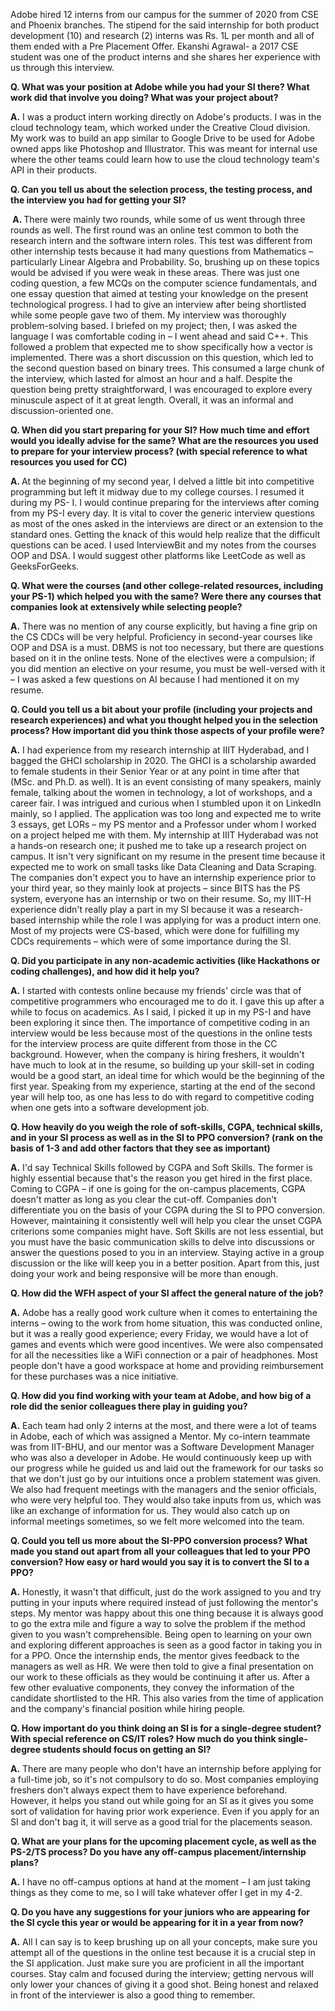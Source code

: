 <p><!-- wp:paragraph --></p>
<p>Adobe hired 12 interns from our campus for the summer of 2020 from CSE and Phoenix branches. The stipend for the said internship for both product development (10) and research (2) interns was Rs. 1L per month and all of them ended with a Pre Placement Offer. Ekanshi Agrawal- a 2017 CSE student was one of the product interns and she shares her experience with us through this interview.&nbsp;</p>
<p><!-- /wp:paragraph --></p>
<p><!-- wp:paragraph --></p>
<p><strong>Q. What was your position at Adobe while you had your SI there? What work did that involve you doing? What was your project about?</strong></p>
<p><!-- /wp:paragraph --></p>
<p><!-- wp:paragraph --></p>
<p><strong>A.</strong> I was a product intern working directly on Adobe's products. I was in the cloud technology team, which worked under the Creative Cloud division. My work was to build an app similar to Google Drive to be used for Adobe owned apps like Photoshop and Illustrator. This was meant for internal use where the other teams could learn how to use the cloud technology team's API in their products.</p>
<p><!-- /wp:paragraph --></p>
<p><!-- wp:paragraph --></p>
<p><strong>Q. Can you tell us about the selection process, the testing process, and the interview you had for getting your SI?</strong></p>
<p><!-- /wp:paragraph --></p>
<p><!-- wp:paragraph --></p>
<p><strong>&nbsp;A. </strong>There were mainly two rounds, while some of us went through three rounds as well. The first round was an online test common to both the research intern and the software intern roles. This test was different from other internship tests because it had many questions from Mathematics – particularly Linear Algebra and Probability. So, brushing up on these topics would be advised if you were weak in these areas. There was just one coding question, a few MCQs on the computer science fundamentals, and one essay question that aimed at testing your knowledge on the present technological progress. I had to give an interview after being shortlisted while some people gave two of them. My interview was thoroughly problem-solving based. I briefed on my project; then, I was asked the language I was comfortable coding in – I went ahead and said C++. This followed a problem that expected me to show specifically how a vector is implemented. There was a short discussion on this question, which led to the second question based on binary trees. This consumed a large chunk of the interview, which lasted for almost an hour and a half. Despite the question being pretty straightforward, I was encouraged to explore every minuscule aspect of it at great length. Overall, it was an informal and discussion-oriented one.</p>
<p><!-- /wp:paragraph --></p>
<p><!-- wp:paragraph --></p>
<p><strong>Q. When did you start preparing for your SI? How much time and effort would you ideally advise for the same? What are the resources you used to prepare for your interview process? (with special reference to what resources you used for CC)</strong></p>
<p><!-- /wp:paragraph --></p>
<p><!-- wp:paragraph --></p>
<p><strong>A. </strong>At the beginning of my second year, I delved a little bit into competitive programming but left it midway due to my college courses. I resumed it during my PS- I. I would continue preparing for the interviews after coming from my PS-I every day. It is vital to cover the generic interview questions as most of the ones asked in the interviews are direct or an extension to the standard ones. Getting the knack of this would help realize that the difficult questions can be aced. I used InterviewBit and my notes from the courses OOP and DSA. I would suggest other platforms like LeetCode as well as GeeksForGeeks.&nbsp;&nbsp;&nbsp;</p>
<p><!-- /wp:paragraph --></p>
<p><!-- wp:paragraph --></p>
<p><strong>Q. What were the courses (and other college-related resources, including your PS-1) which helped you with the same? Were there any courses that companies look at extensively while selecting people?</strong></p>
<p><!-- /wp:paragraph --></p>
<p><!-- wp:paragraph --></p>
<p><strong>A.</strong> There was no mention of any course explicitly, but having a fine grip on the CS CDCs will be very helpful. Proficiency in second-year courses like OOP and DSA is a must. DBMS is not too necessary, but there are questions based on it in the online tests. None of the electives were a compulsion; if you did mention an elective on your resume, you must be well-versed with it – I was asked a few questions on AI because I had mentioned it on my resume.</p>
<p><!-- /wp:paragraph --></p>
<p><!-- wp:paragraph --></p>
<p><strong>Q. Could you tell us a bit about your profile (including your projects and research experiences) and what you thought helped you in the selection process? How important did you think those aspects of your profile were?</strong></p>
<p><!-- /wp:paragraph --></p>
<p><!-- wp:paragraph --></p>
<p><strong>A.</strong> I had experience from my research internship at IIIT Hyderabad, and I bagged the GHCI scholarship in 2020. The GHCI is a scholarship awarded to female students in their Senior Year or at any point in time after that (MSc. and Ph.D. as well). It is an event consisting of many speakers, mainly female, talking about the women in technology, a lot of workshops, and a career fair. I was intrigued and curious when I stumbled upon it on LinkedIn mainly, so I applied. The application was too long and expected me to write 3 essays, get LORs – my PS mentor and a Professor under whom I worked on a project helped me with them. My internship at IIIT Hyderabad was not a hands-on research one; it pushed me to take up a research project on campus. It isn't very significant on my resume in the present time because it expected me to work on small tasks like Data Cleaning and Data Scraping. The companies don't expect you to have an internship experience prior to your third year, so they mainly look at projects – since BITS has the PS system, everyone has an internship or two on their resume. So, my IIIT-H experience didn't really play a part in my SI because it was a research-based internship while the role I was applying for was a product intern one. Most of my projects were CS-based, which were done for fulfilling my CDCs requirements – which were of some importance during the SI.</p>
<p><!-- /wp:paragraph --></p>
<p><!-- wp:paragraph --></p>
<p><strong>Q. Did you participate in any non-academic activities (like Hackathons or coding challenges), and how did it help you?</strong></p>
<p><!-- /wp:paragraph --></p>
<p><!-- wp:paragraph --></p>
<p><strong>A.</strong> I started with contests online because my friends' circle was that of competitive programmers who encouraged me to do it. I gave this up after a while to focus on academics. As I said, I picked it up in my PS-I and have been exploring it since then. The importance of competitive coding in an interview would be less because most of the questions in the online tests for the interview process are quite different from those in the CC background. However, when the company is hiring freshers, it wouldn't have much to look at in the resume, so building up your skill-set in coding would be a good start, an ideal time for which would be the beginning of the first year. Speaking from my experience, starting at the end of the second year will help too, as one has less to do with regard to competitive coding when one gets into a software development job.</p>
<p><!-- /wp:paragraph --></p>
<p><!-- wp:paragraph --></p>
<p><strong>Q. How heavily do you weigh the role of soft-skills, CGPA, technical skills, and in your SI process as well as in the SI to PPO conversion? (rank on the basis of 1-3 and add other factors that they see as important)</strong></p>
<p><!-- /wp:paragraph --></p>
<p><!-- wp:paragraph --></p>
<p><strong>A.</strong> I'd say Technical Skills followed by CGPA and Soft Skills. The former is highly essential because that's the reason you get hired in the first place. Coming to CGPA – if one is going for the on-campus placements, CGPA doesn't matter as long as you clear the cut-off. Companies don't differentiate you on the basis of your CGPA during the SI to PPO conversion. However, maintaining it consistently well will help you clear the unset CGPA criterions some companies might have. Soft Skills are not less essential, but you must have the basic communication skills to delve into discussions or answer the questions posed to you in an interview. Staying active in a group discussion or the like will keep you in a better position. Apart from this, just doing your work and being responsive will be more than enough.</p>
<p><!-- /wp:paragraph --></p>
<p><!-- wp:paragraph --></p>
<p><strong>Q. How did the WFH aspect of your SI affect the general nature of the job?</strong></p>
<p><!-- /wp:paragraph --></p>
<p><!-- wp:paragraph --></p>
<p><strong>A.</strong> Adobe has a really good work culture when it comes to entertaining the interns – owing to the work from home situation, this was conducted online, but it was a really good experience; every Friday, we would have a lot of games and events which were good incentives. We were also compensated for all the necessities like a WiFi connection or a pair of headphones. Most people don't have a good workspace at home and providing reimbursement for these purchases was a nice initiative.</p>
<p><!-- /wp:paragraph --></p>
<p><!-- wp:paragraph --></p>
<p><strong>Q. How did you find working with your team at Adobe, and how big of a role did the senior colleagues there play in guiding you?</strong></p>
<p><!-- /wp:paragraph --></p>
<p><!-- wp:paragraph --></p>
<p><strong>A.</strong> Each team had only 2 interns at the most, and there were a lot of teams in Adobe, each of which was assigned a Mentor. My co-intern teammate was from IIT-BHU, and our mentor was a Software Development Manager who was also a developer in Adobe. He would continuously keep up with our progress while he guided us and laid out the framework for our tasks so that we don't just go by our intuitions once a problem statement was given. We also had frequent meetings with the managers and the senior officials, who were very helpful too. They would also take inputs from us, which was like an exchange of information for us. They would also catch up on informal meetings sometimes, so we felt more welcomed into the team.</p>
<p><!-- /wp:paragraph --></p>
<p><!-- wp:paragraph --></p>
<p><strong>Q. Could you tell us more about the SI-PPO conversion process? What made you stand out apart from all your colleagues that led to your PPO conversion? How easy or hard would you say it is to convert the SI to a PPO?</strong></p>
<p><!-- /wp:paragraph --></p>
<p><!-- wp:paragraph --></p>
<p><strong>A.</strong> Honestly, it wasn't that difficult, just do the work assigned to you and try putting in your inputs where required instead of just following the mentor's steps. My mentor was happy about this one thing because it is always good to go the extra mile and figure a way to solve the problem if the method given to you wasn't comprehensible. Being open to learning on your own and exploring different approaches is seen as a good factor in taking you in for a PPO. Once the internship ends, the mentor gives feedback to the managers as well as HR. We were then told to give a final presentation on our work to these officials as they would be continuing it after us. After a few other evaluative components, they convey the information of the candidate shortlisted to the HR. This also varies from the time of application and the company's financial position while hiring people.</p>
<p><!-- /wp:paragraph --></p>
<p><!-- wp:paragraph --></p>
<p><strong>Q. How important do you think doing an SI is for a single-degree student? With special reference on CS/IT roles? How much do you think single-degree students should focus on getting an SI?</strong></p>
<p><!-- /wp:paragraph --></p>
<p><!-- wp:paragraph --></p>
<p><strong>A.</strong> There are many people who don't have an internship before applying for a full-time job, so it's not compulsory to do so. Most companies employing freshers don't always expect them to have experience beforehand. However, it helps you stand out while going for an SI as it gives you some sort of validation for having prior work experience. Even if you apply for an SI and don't bag it, it will serve as a good trial for the placements season.</p>
<p><!-- /wp:paragraph --></p>
<p><!-- wp:paragraph --></p>
<p><strong>Q. What are your plans for the upcoming placement cycle, as well as the PS-2/TS process? Do you have any off-campus placement/internship plans?</strong></p>
<p><!-- /wp:paragraph --></p>
<p><!-- wp:paragraph --></p>
<p><strong>A.</strong> I have no off-campus options at hand at the moment – I am just taking things as they come to me, so I will take whatever offer I get in my 4-2.</p>
<p><!-- /wp:paragraph --></p>
<p><!-- wp:paragraph --></p>
<p><strong>Q. Do you have any suggestions for your juniors who are appearing for the SI cycle this year or would be appearing for it in a year from now?&nbsp;</strong></p>
<p><!-- /wp:paragraph --></p>
<p><!-- wp:paragraph --></p>
<p><strong>A.</strong> All I can say is to keep brushing up on all your concepts, make sure you attempt all of the questions in the online test because it is a crucial step in the SI application. Just make sure you are proficient in all the important courses. Stay calm and focused during the interview; getting nervous will only lower your chances of giving it a good shot. Being honest and relaxed in front of the interviewer is also a good thing to remember.&nbsp;</p>
<p><!-- /wp:paragraph --></p>
